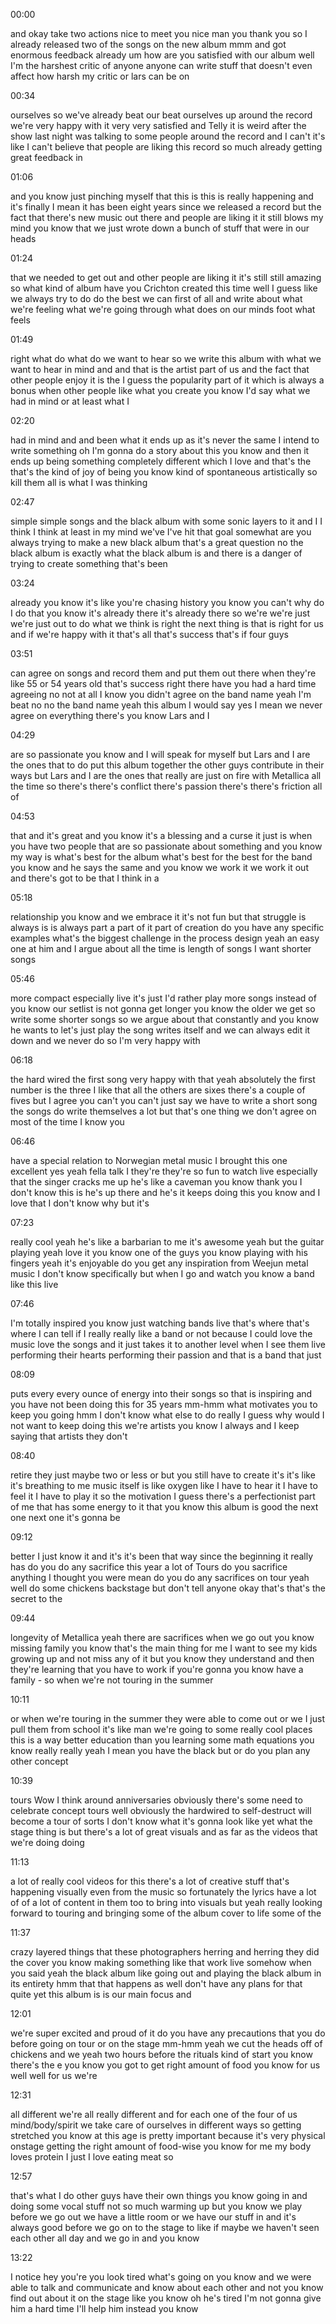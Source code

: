 
00:00

and okay take two actions nice to meet you nice man you thank you so I already released two of the songs on the new album mmm and got enormous feedback already um how are you satisfied with our album well I'm the harshest critic of anyone anyone can write stuff that doesn't even affect how harsh my critic or lars can be on

00:34

ourselves so we've already beat our beat ourselves up around the record we're very happy with it very very satisfied and Telly it is weird after the show last night was talking to some people around the record and I can't it's like I can't believe that people are liking this record so much already getting great feedback in

01:06

and you know just pinching myself that this is this is really happening and it's finally I mean it has been eight years since we released a record but the fact that there's new music out there and people are liking it it still blows my mind you know that we just wrote down a bunch of stuff that were in our heads

01:24

that we needed to get out and other people are liking it it's still still amazing so what kind of album have you Crichton created this time well I guess like we always try to do do the best we can first of all and write about what we're feeling what we're going through what does on our minds foot what feels

01:49

right what do what do we want to hear so we write this album with what we want to hear in mind and and that is the artist part of us and the fact that other people enjoy it is the I guess the popularity part of it which is always a bonus when other people like what you create you know I'd say what we had in mind or at least what I

02:20

had in mind and and been what it ends up as it's never the same I intend to write something oh I'm gonna do a story about this you know and then it ends up being something completely different which I love and that's the that's the kind of joy of being you know kind of spontaneous artistically so kill them all is what I was thinking

02:47

simple simple songs and the black album with some sonic layers to it and I I think I think at least in my mind we've I've hit that goal somewhat are you always trying to make a new black album that's a great question no the black album is exactly what the black album is and there is a danger of trying to create something that's been

03:24

already you know it's like you're chasing history you know you can't why do I do that you know it's already there it's already there so we're we're just we're just out to do what we think is right the next thing is that is right for us and if we're happy with it that's all that's success that's if four guys

03:51

can agree on songs and record them and put them out there when they're like 55 or 54 years old that's success right there have you had a hard time agreeing no not at all I know you didn't agree on the band name yeah I'm beat no no the band name yeah this album I would say yes I mean we never agree on everything there's you know Lars and I

04:29

are so passionate you know and I will speak for myself but Lars and I are the ones that to do put this album together the other guys contribute in their ways but Lars and I are the ones that really are just on fire with Metallica all the time so there's there's conflict there's passion there's there's friction all of

04:53

that and it's great and you know it's a blessing and a curse it just is when you have two people that are so passionate about something and you know my way is what's best for the album what's best for the best for the band you know and he says the same and you know we work it we work it out and there's got to be that I think in a

05:18

relationship you know and we embrace it it's not fun but that struggle is always is is always part a part of it part of creation do you have any specific examples what's the biggest challenge in the process design yeah an easy one at him and I argue about all the time is length of songs I want shorter songs

05:46

more compact especially live it's just I'd rather play more songs instead of you know our setlist is not gonna get longer you know the older we get so write some shorter songs so we argue about that constantly and you know he wants to let's just play the song writes itself and we can always edit it down and we never do so I'm very happy with

06:18

the hard wired the first song very happy with that yeah absolutely the first number is the three I like that all the others are sixes there's a couple of fives but I agree you can't you can't just say we have to write a short song the songs do write themselves a lot but that's one thing we don't agree on most of the time I know you

06:46

have a special relation to Norwegian metal music I brought this one excellent yes yeah fella talk I they're they're so fun to watch live especially that the singer cracks me up he's like a caveman you know thank you I don't know this is he's up there and he's it keeps doing this you know and I love that I don't know why but it's

07:23

really cool yeah he's like a barbarian to me it's awesome yeah but the guitar playing yeah love it you know one of the guys you know playing with his fingers yeah it's enjoyable do you get any inspiration from Weejun metal music I don't know specifically but when I go and watch you know a band like this live

07:46

I'm totally inspired you know just watching bands live that's where that's where I can tell if I really really like a band or not because I could love the music love the songs and it just takes it to another level when I see them live performing their hearts performing their passion and that is a band that just

08:09

puts every every ounce of energy into their songs so that is inspiring and you have not been doing this for 35 years mm-hmm what motivates you to keep you going hmm I don't know what else to do really I guess why would I not want to keep doing this we're artists you know I always and I keep saying that artists they don't

08:40

retire they just maybe two or less or but you still have to create it's it's like it's breathing to me music itself is like oxygen like I have to hear it I have to feel it I have to play it so the motivation I guess there's a perfectionist part of me that has some energy to it that you know this album is good the next one next one it's gonna be

09:12

better I just know it and it's it's been that way since the beginning it really has do you do any sacrifice this year a lot of Tours do you sacrifice anything I thought you were mean do you do any sacrifices on tour yeah well do some chickens backstage but don't tell anyone okay that's that's the secret to the

09:44

longevity of Metallica yeah there are sacrifices when we go out you know missing family you know that's the main thing for me I want to see my kids growing up and not miss any of it but you know they understand and then they're learning that you have to work if you're gonna you know have a family - so when we're not touring in the summer

10:11

or when we're touring in the summer they were able to come out or we I just pull them from school it's like man we're going to some really cool places this is a way better education than you learning some math equations you know really really yeah I mean you have the black but or do you plan any other concept

10:39

tours Wow I think around anniversaries obviously there's some need to celebrate concept tours well obviously the hardwired to self-destruct will become a tour of sorts I don't know what it's gonna look like yet what the stage thing is but there's a lot of great visuals and as far as the videos that we're doing doing

11:13

a lot of really cool videos for this there's a lot of creative stuff that's happening visually even from the music so fortunately the lyrics have a lot of of a lot of content in them too to bring into visuals but yeah really looking forward to touring and bringing some of the album cover to life some of the

11:37

crazy layered things that these photographers herring and herring they did the cover you know making something like that work live somehow when you said yeah the black album like going out and playing the black album in its entirety hmm that that happens as well don't have any plans for that quite yet this album is is our main focus and

12:01

we're super excited and proud of it do you have any precautions that you do before going on tour or on the stage mm-hmm yeah we cut the heads off of chickens and we yeah two hours before the rituals kind of start you know there's the e you know you got to get right amount of food you know for us well well for us we're

12:31

all different we're all really different and for each one of the four of us mind/body/spirit we take care of ourselves in different ways so getting stretched you know at this age is pretty important because it's very physical onstage getting the right amount of food-wise you know for me my body loves protein I just I love eating meat so

12:57

that's what I do other guys have their own things you know going in and doing some vocal stuff not so much warming up but you know we play before we go out we have a little room or we have our stuff in and it's always good before we go on to the stage to like if maybe we haven't seen each other all day and we go in and you know

13:22

I notice hey you're you look tired what's going on you know and we were able to talk and communicate and know about each other and not you know find out about it on the stage like you know oh he's tired I'm not gonna give him a hard time I'll help him instead you know













